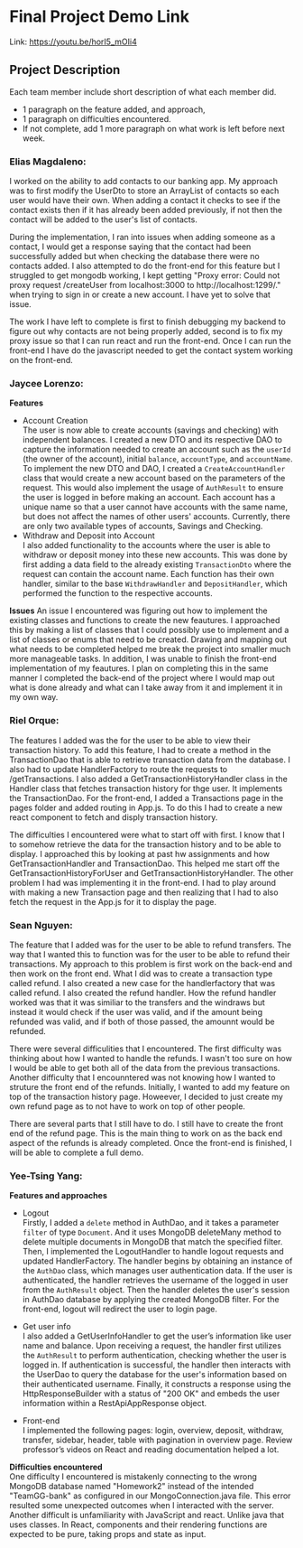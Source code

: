# Final Project Demo Link

Link: https://youtu.be/horI5_mOIi4

## Project Description


Each team member include short description of what each member did. 
- 1 paragraph on the feature added, and approach, 
- 1 paragraph on difficulties encountered.
- If not complete, add 1 more paragraph on what work is left before next week.




### Elias Magdaleno:
I worked on the ability to add contacts to our banking app. My approach was to first modify the UserDto to store an ArrayList of contacts so each user would have their own. When adding a contact it checks to see if the contact exists then if it has already been added previously, if not then the contact will be added to the user's list of contacts.

During the implementation, I ran into issues when adding someone as a contact, I would get a response saying that the contact had been successfully added but when checking the database there were no contacts added. I also attempted to do the front-end for this feature but I struggled to get mongodb working, I kept getting "Proxy error: Could not proxy request /createUser from localhost:3000 to http://localhost:1299/." when trying to sign in or create a new account. I have yet to solve that issue.

The work I have left to complete is first to finish debugging my backend to figure out why contacts are not being properly added, second is to fix my proxy issue so that I can run react and run the front-end. Once I can run the front-end I have do the javascript needed to get the contact system working on the front-end.


### Jaycee Lorenzo:
**Features**
- Account Creation
  <br> The user is now able to create accounts (savings and checking) with independent balances. I created a new DTO and its respective DAO to capture the information needed to create an account such as the `userId` (the owner of the account), initial `balance`, `accountType`, and `accountName`. To implement the new DTO and DAO, I created a `CreateAccountHandler` class that would create a new account based on the parameters of the request. This would also implement the usage of `AuthResult` to ensure the user is logged in before making an account. Each account has a unique name so that a user cannot have accounts with the same name, but does not affect the names of other users' accounts. Currently, there are only two available types of accounts, Savings and Checking.
- Withdraw and Deposit into Account
  <br> I also added functionality to the accounts where the user is able to withdraw or deposit money into these new accounts. This was done by first adding a data field to the already existing `TransactionDto` where the request can contain the account name. Each function has their own handler, similar to the base `WithdrawHandler` and `DepositHandler`, which performed the function to the respective accounts.

**Issues**
An issue I encountered was figuring out how to implement the existing classes and functions to create the new feautures. I approached this by making a list of classes that I could possibly use to implement and a list of classes or enums that need
to be created. Drawing and mapping out what needs to be completed helped me break the project into smaller much more manageable tasks. In addition, I was unable to finish the front-end implementation of my feautures. I plan on completing this in 
the same manner I completed the back-end of the project where I would map out what is done already and what can I take away from it and implement it in my own way. 


### Riel Orque: 
The features I added was the for the user to be able to view their transaction history. To add this feature, I had to create a method in the TransactionDao that is able to retrieve transaction data from the database. I also had to update HandlerFactory to route the requests to /getTransactions. I also added a GetTransactionHistoryHandler class in the Handler class that fetches transaction history for thge user. It implements the TransactionDao. For the front-end, I added a Transactions page in the pages folder and added routing in App.js. To do this I had to create a new react component to fetch and disply transaction history. 

The difficulties I encountered were what to start off with first. I know that I to somehow retrieve the data for the transaction history and to be able to display. I approached this by looking at past hw assignments and how GetTransactionHandler and TransactionDao. This helped me start off the GetTransactionHistoryForUser and GetTransactionHistoryHandler. The other problem I had was implementing it in the front-end. I had to play around with making a new Transaction page and then realizing that I had to also fetch the request in the App.js for it to display the page.


### Sean Nguyen:
The feature that I added was for the user to be able to refund transfers. The way that I wanted this to function was for the user to be able to refund their transactions. My approach to this problem is first work on the back-end and then work on the front end. What I did was to create a transaction type called refund. I also created a new case for the handlerfactory that was called refund. I also created the refund handler. How the refund handler worked was that it was similiar to the transfers and the windraws but instead it would check if the user was valid, and if the amount being refunded was valid, and if both of those passed, the amounnt would be refunded. </br>

There were several difficulities that I encountered. The first difficulty was thinking about how I wanted to handle the refunds. I wasn't too sure on how I would be able to get both all of the data from the previous transactions. Another difficulty that I encounntered was not knowing how I wanted to struture the front end of the refunds. Initially, I wanted to add my feature on top of the transaction history page. Howeever, I decided to just create my own refund page as to not have to work on top of other people. </br>

There are several parts that I still have to do. I still have to create the front end of the refund page. This is the main thing to work on as the back end aspect of the refunds is already completed. Once the front-end is finished, I will be able to complete a full demo.</br>


### Yee-Tsing Yang:

**Features and approaches**
- Logout
<br>  Firstly, I added a `delete` method in AuthDao, and it takes a parameter `filter` of type `Document`. And it uses MongoDB deleteMany method to delete multiple documents in MongoDB that match the specified filter. Then, I implemented the LogoutHandler to handle logout requests and updated HandlerFactory. The handler begins by obtaining an instance of the `AuthDao` class, which manages user authentication data. If the user is authenticated, the handler retrieves the username of the logged in user from the `AuthResult` object. Then the handler deletes the user's session in AuthDao database by applying the created MongoDB filter. For the front-end, logout will redirect the user to login page.</br> 

- Get user info
<br> I also added a GetUserInfoHandler to get the user’s information like user name and balance. Upon receiving a request, the handler first utilizes the `AuthResult` to perform authentication, checking whether the user is logged in. If authentication is successful, the handler then interacts with the UserDao to query the database for the user's information based on their authenticated username. Finally, it constructs a response using the HttpResponseBuilder with a status of "200 OK" and embeds the user information within a RestApiAppResponse object.  </br> 

- Front-end 
<br>I implemented the following pages: login, overview, deposit, withdraw, transfer, sidebar, header, table with pagination in overview page. Review professor’s videos on React and reading documentation helped a lot.</br> 


**Difficulties encountered**
<br>One difficulty I encountered is mistakenly connecting to the wrong MongoDB database named "Homework2" instead of the intended "TeamGG-bank" as configured in our MongoConnection.java file. This error resulted some unexpected outcomes when I interacted with the server. Another difficult is unfamiliarity with JavaScript and react. Unlike java that uses classes. In React, components and their rendering functions are expected to be pure, taking props and state as input. </br> 


##





